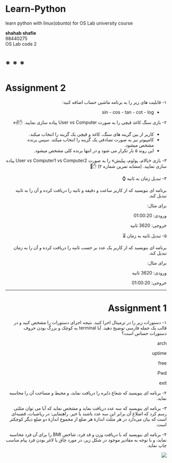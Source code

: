 # Learn-Python
learn python with linux(obunto) for OS Lab university course <br />

<strong>shahab shafie</strong> <br />
98440275 <br />
OS Lab code 2


# * * *


# Assignment 2

<div dir="rtl">۱- قابلیت های زیر را به برنامه ماشین حساب اضافه کنید:

- sin - cos - tan - cot - log

۲- بازی سنگ کاغذ قیچی را به صورت User vs Computer پیاده سازی نمایید. ✋✌✊

- کاربر از بین گزینه های سنگ، کاغذ و قیچی یک گزینه را انتخاب میکند.
- کامپیوتر نیز به صورت تصادفی یک گزینه را انتخاب میکند. سپس برنده مشخص میشود.
- این روند ۵ بار تکرار می شود و در انتها برنده کلی مشخص میشود.

۳- بازی «پالام، پولوم، پيليش» را به صورت User vs Computer1 vs Computer2 پیاده سازی نمایید. (مشابه تمرین شماره ۲) ✋🤚

۴- تبدیل زمان به ثانیه ⌚

برنامه ای بنویسید که از کاربر ساعت و دقیقه و ثانیه را دریافت کرده و آن را به ثانیه تبدیل کند.

برای مثال:

ورودی: 01:00:20

خروجی: 3620 ثانیه

۵- تبدیل ثانیه به زمان ⏳

برنامه ای بنویسید که از کاربر یک عدد بر حسب ثانیه را دریافت کرده و آن را به زمان تبدیل کند.

برای مثال:

ورودی: 3620 ثانیه

خروجی: 01:00:20
<div>


* * *



# Assignment 1

<div dir="rtl">۱- دستورات زیر را در ترمینال اجرا کنید. نتیجه اجرای دستورات را مشخص کنید و در قالب یک جمله فارسی توضیح دهید. آیا terminal به کوچک و بزرگ بودن حروف دستورات حساس است؟

arch 

uptime

free

Pwd

exit


۲- برنامه ای بنویسید که شعاع دایره را دریافت نماید، و محیط و مساحت آن را محاسبه نماید.


۳- برنامه ای بنویسید که سه عدد دریافت نماید و مشخص نماید که آیا می توان مثلثی رسم کرد که اضلاع آن برابر این سه عدد باشند یا خیر. راهنمایی: در ریاضیات، قضیه‌ای‌ است که بیان می‌دارد در هر مثلث اندازهٔ هر ضلع از مجموع اندازهٔ دو ضلع دیگر کوچکتر است.


۴- برنامه ای بنویسید که با دریافت وزن و قد فرد، شاخص BMI را برای آن فرد محاسبه نماید، و با توجه به مقادیر موجود در شکل زیر، در مورد چاق یا لاغر بودن فرد پیام مناسب چاپ نماید.
	<div>

![](https://lh3.googleusercontent.com/9rgR8ExTmWyg1zL4YaOKpeZWGIGwme5KRANVAabiO6NsvaXvEmJsNZgwJAAsZ8FX1GSTqJmYUHK2tSeJqA3CCIwU-IxOvgDmvwmdNBDKBtfoHaYDYbImVu1UnEZs5SLxlDq0PAua=s0)

  

